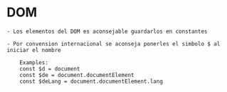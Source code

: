 
# DOM 

    - Los elementos del DOM es aconsejable guardarlos en constantes

    - Por convension internacional se aconseja ponerles el simbolo $ al iniciar el nombre

        Examples:
        const $d = document
        const $de = document.documentElement
        const $deLang = document.documentElement.lang